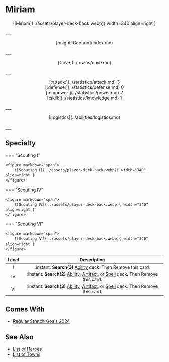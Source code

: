 # Miriam

<p style="text-align: center;" markdown>![Miriam](../assets/player-deck-back.webp){ width=340 align=right }</p>
___
<p style="text-align: center;" markdown>[:might: Captain](index.md)</p>
___
<p style="text-align: center;" markdown>[Cove](../towns/cove.md)</p>
___

<p style="text-align: center;" markdown>[:attack:](../statistics/attack.md)&nbsp;3</br>[:defense:](../statistics/defense.md)&nbsp;0</br>[:empower:](../statistics/power.md)&nbsp;2</br>[:skill:](../statistics/knowledge.md)&nbsp;1</p>
___
<p style="text-align: center;" markdown>[Logistics](../abilities/logistics.md)</p>
___

## Specialty

=== "Scouting Ⅰ"

    <figure markdown="span">
        ![Scouting Ⅰ](../assets/player-deck-back.webp){ width="340" align=right }
    </figure>

=== "Scouting Ⅳ"

    <figure markdown="span">
        ![Scouting Ⅳ](../assets/player-deck-back.webp){ width="340" align=right }
    </figure>

=== "Scouting Ⅵ"

    <figure markdown="span">
        ![Scouting Ⅵ](../assets/player-deck-back.webp){ width="340" align=right }
    </figure>


| Level | Description |
| :---: | :---: |
| Ⅰ | :instant: **Search(3)** [Ability](../abilities/index.md) deck. Then Remove this card. |
| Ⅳ | :instant: **Search(2)** [Ability](../abilities/index.md), [Artifact](../artifacts/index.md), or [Spell](../spells/index.md) deck. Then Remove this card. |
| Ⅵ | :instant: **Search(3)** [Ability](../abilities/index.md), [Artifact](../artifacts/index.md), or [Spell](../spells/index.md) deck. Then Remove this card. |


## Comes With

- [Regular Stretch Goals 2024](../content/regular_stretch_goals.md)


## See Also

- [List of Heroes](index.md)
- [List of Towns](../towns/index.md)

